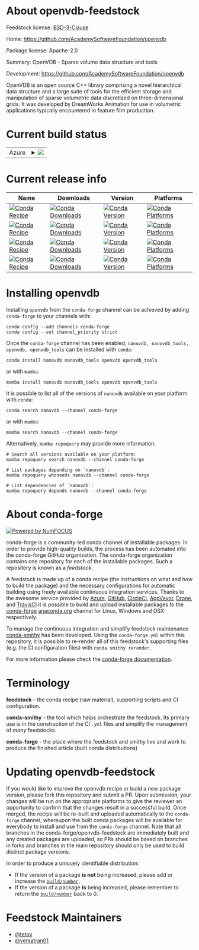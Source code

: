 About openvdb-feedstock
=======================

Feedstock license: [BSD-3-Clause](https://github.com/conda-forge/openvdb-feedstock/blob/main/LICENSE.txt)

Home: https://github.com/AcademySoftwareFoundation/openvdb

Package license: Apache-2.0

Summary: OpenVDB - Sparse volume data structure and tools

Development: https://github.com/AcademySoftwareFoundation/openvdb

OpenVDB is an open source C++ library comprising a novel hierarchical data structure and a large suite of tools for the efficient storage and manipulation of sparse volumetric data discretized on three-dimensional grids. It was developed by DreamWorks Animation for use in volumetric applications typically encountered in feature film production.

Current build status
====================


<table>
    
  <tr>
    <td>Azure</td>
    <td>
      <details>
        <summary>
          <a href="https://dev.azure.com/conda-forge/feedstock-builds/_build/latest?definitionId=20093&branchName=main">
            <img src="https://dev.azure.com/conda-forge/feedstock-builds/_apis/build/status/openvdb-feedstock?branchName=main">
          </a>
        </summary>
        <table>
          <thead><tr><th>Variant</th><th>Status</th></tr></thead>
          <tbody><tr>
              <td>linux_64_python3.11.____cpython</td>
              <td>
                <a href="https://dev.azure.com/conda-forge/feedstock-builds/_build/latest?definitionId=20093&branchName=main">
                  <img src="https://dev.azure.com/conda-forge/feedstock-builds/_apis/build/status/openvdb-feedstock?branchName=main&jobName=linux&configuration=linux%20linux_64_python3.11.____cpython" alt="variant">
                </a>
              </td>
            </tr><tr>
              <td>linux_64_python3.12.____cpython</td>
              <td>
                <a href="https://dev.azure.com/conda-forge/feedstock-builds/_build/latest?definitionId=20093&branchName=main">
                  <img src="https://dev.azure.com/conda-forge/feedstock-builds/_apis/build/status/openvdb-feedstock?branchName=main&jobName=linux&configuration=linux%20linux_64_python3.12.____cpython" alt="variant">
                </a>
              </td>
            </tr><tr>
              <td>linux_64_python3.13.____cp313</td>
              <td>
                <a href="https://dev.azure.com/conda-forge/feedstock-builds/_build/latest?definitionId=20093&branchName=main">
                  <img src="https://dev.azure.com/conda-forge/feedstock-builds/_apis/build/status/openvdb-feedstock?branchName=main&jobName=linux&configuration=linux%20linux_64_python3.13.____cp313" alt="variant">
                </a>
              </td>
            </tr><tr>
              <td>osx_64_python3.11.____cpython</td>
              <td>
                <a href="https://dev.azure.com/conda-forge/feedstock-builds/_build/latest?definitionId=20093&branchName=main">
                  <img src="https://dev.azure.com/conda-forge/feedstock-builds/_apis/build/status/openvdb-feedstock?branchName=main&jobName=osx&configuration=osx%20osx_64_python3.11.____cpython" alt="variant">
                </a>
              </td>
            </tr><tr>
              <td>osx_64_python3.12.____cpython</td>
              <td>
                <a href="https://dev.azure.com/conda-forge/feedstock-builds/_build/latest?definitionId=20093&branchName=main">
                  <img src="https://dev.azure.com/conda-forge/feedstock-builds/_apis/build/status/openvdb-feedstock?branchName=main&jobName=osx&configuration=osx%20osx_64_python3.12.____cpython" alt="variant">
                </a>
              </td>
            </tr><tr>
              <td>osx_64_python3.13.____cp313</td>
              <td>
                <a href="https://dev.azure.com/conda-forge/feedstock-builds/_build/latest?definitionId=20093&branchName=main">
                  <img src="https://dev.azure.com/conda-forge/feedstock-builds/_apis/build/status/openvdb-feedstock?branchName=main&jobName=osx&configuration=osx%20osx_64_python3.13.____cp313" alt="variant">
                </a>
              </td>
            </tr><tr>
              <td>win_64_python3.11.____cpython</td>
              <td>
                <a href="https://dev.azure.com/conda-forge/feedstock-builds/_build/latest?definitionId=20093&branchName=main">
                  <img src="https://dev.azure.com/conda-forge/feedstock-builds/_apis/build/status/openvdb-feedstock?branchName=main&jobName=win&configuration=win%20win_64_python3.11.____cpython" alt="variant">
                </a>
              </td>
            </tr><tr>
              <td>win_64_python3.12.____cpython</td>
              <td>
                <a href="https://dev.azure.com/conda-forge/feedstock-builds/_build/latest?definitionId=20093&branchName=main">
                  <img src="https://dev.azure.com/conda-forge/feedstock-builds/_apis/build/status/openvdb-feedstock?branchName=main&jobName=win&configuration=win%20win_64_python3.12.____cpython" alt="variant">
                </a>
              </td>
            </tr><tr>
              <td>win_64_python3.13.____cp313</td>
              <td>
                <a href="https://dev.azure.com/conda-forge/feedstock-builds/_build/latest?definitionId=20093&branchName=main">
                  <img src="https://dev.azure.com/conda-forge/feedstock-builds/_apis/build/status/openvdb-feedstock?branchName=main&jobName=win&configuration=win%20win_64_python3.13.____cp313" alt="variant">
                </a>
              </td>
            </tr>
          </tbody>
        </table>
      </details>
    </td>
  </tr>
</table>

Current release info
====================

| Name | Downloads | Version | Platforms |
| --- | --- | --- | --- |
| [![Conda Recipe](https://img.shields.io/badge/recipe-nanovdb-green.svg)](https://anaconda.org/conda-forge/nanovdb) | [![Conda Downloads](https://img.shields.io/conda/dn/conda-forge/nanovdb.svg)](https://anaconda.org/conda-forge/nanovdb) | [![Conda Version](https://img.shields.io/conda/vn/conda-forge/nanovdb.svg)](https://anaconda.org/conda-forge/nanovdb) | [![Conda Platforms](https://img.shields.io/conda/pn/conda-forge/nanovdb.svg)](https://anaconda.org/conda-forge/nanovdb) |
| [![Conda Recipe](https://img.shields.io/badge/recipe-nanovdb_tools-green.svg)](https://anaconda.org/conda-forge/nanovdb_tools) | [![Conda Downloads](https://img.shields.io/conda/dn/conda-forge/nanovdb_tools.svg)](https://anaconda.org/conda-forge/nanovdb_tools) | [![Conda Version](https://img.shields.io/conda/vn/conda-forge/nanovdb_tools.svg)](https://anaconda.org/conda-forge/nanovdb_tools) | [![Conda Platforms](https://img.shields.io/conda/pn/conda-forge/nanovdb_tools.svg)](https://anaconda.org/conda-forge/nanovdb_tools) |
| [![Conda Recipe](https://img.shields.io/badge/recipe-openvdb-green.svg)](https://anaconda.org/conda-forge/openvdb) | [![Conda Downloads](https://img.shields.io/conda/dn/conda-forge/openvdb.svg)](https://anaconda.org/conda-forge/openvdb) | [![Conda Version](https://img.shields.io/conda/vn/conda-forge/openvdb.svg)](https://anaconda.org/conda-forge/openvdb) | [![Conda Platforms](https://img.shields.io/conda/pn/conda-forge/openvdb.svg)](https://anaconda.org/conda-forge/openvdb) |
| [![Conda Recipe](https://img.shields.io/badge/recipe-openvdb_tools-green.svg)](https://anaconda.org/conda-forge/openvdb_tools) | [![Conda Downloads](https://img.shields.io/conda/dn/conda-forge/openvdb_tools.svg)](https://anaconda.org/conda-forge/openvdb_tools) | [![Conda Version](https://img.shields.io/conda/vn/conda-forge/openvdb_tools.svg)](https://anaconda.org/conda-forge/openvdb_tools) | [![Conda Platforms](https://img.shields.io/conda/pn/conda-forge/openvdb_tools.svg)](https://anaconda.org/conda-forge/openvdb_tools) |

Installing openvdb
==================

Installing `openvdb` from the `conda-forge` channel can be achieved by adding `conda-forge` to your channels with:

```
conda config --add channels conda-forge
conda config --set channel_priority strict
```

Once the `conda-forge` channel has been enabled, `nanovdb, nanovdb_tools, openvdb, openvdb_tools` can be installed with `conda`:

```
conda install nanovdb nanovdb_tools openvdb openvdb_tools
```

or with `mamba`:

```
mamba install nanovdb nanovdb_tools openvdb openvdb_tools
```

It is possible to list all of the versions of `nanovdb` available on your platform with `conda`:

```
conda search nanovdb --channel conda-forge
```

or with `mamba`:

```
mamba search nanovdb --channel conda-forge
```

Alternatively, `mamba repoquery` may provide more information:

```
# Search all versions available on your platform:
mamba repoquery search nanovdb --channel conda-forge

# List packages depending on `nanovdb`:
mamba repoquery whoneeds nanovdb --channel conda-forge

# List dependencies of `nanovdb`:
mamba repoquery depends nanovdb --channel conda-forge
```


About conda-forge
=================

[![Powered by
NumFOCUS](https://img.shields.io/badge/powered%20by-NumFOCUS-orange.svg?style=flat&colorA=E1523D&colorB=007D8A)](https://numfocus.org)

conda-forge is a community-led conda channel of installable packages.
In order to provide high-quality builds, the process has been automated into the
conda-forge GitHub organization. The conda-forge organization contains one repository
for each of the installable packages. Such a repository is known as a *feedstock*.

A feedstock is made up of a conda recipe (the instructions on what and how to build
the package) and the necessary configurations for automatic building using freely
available continuous integration services. Thanks to the awesome service provided by
[Azure](https://azure.microsoft.com/en-us/services/devops/), [GitHub](https://github.com/),
[CircleCI](https://circleci.com/), [AppVeyor](https://www.appveyor.com/),
[Drone](https://cloud.drone.io/welcome), and [TravisCI](https://travis-ci.com/)
it is possible to build and upload installable packages to the
[conda-forge](https://anaconda.org/conda-forge) [anaconda.org](https://anaconda.org/)
channel for Linux, Windows and OSX respectively.

To manage the continuous integration and simplify feedstock maintenance
[conda-smithy](https://github.com/conda-forge/conda-smithy) has been developed.
Using the ``conda-forge.yml`` within this repository, it is possible to re-render all of
this feedstock's supporting files (e.g. the CI configuration files) with ``conda smithy rerender``.

For more information please check the [conda-forge documentation](https://conda-forge.org/docs/).

Terminology
===========

**feedstock** - the conda recipe (raw material), supporting scripts and CI configuration.

**conda-smithy** - the tool which helps orchestrate the feedstock.
                   Its primary use is in the construction of the CI ``.yml`` files
                   and simplify the management of *many* feedstocks.

**conda-forge** - the place where the feedstock and smithy live and work to
                  produce the finished article (built conda distributions)


Updating openvdb-feedstock
==========================

If you would like to improve the openvdb recipe or build a new
package version, please fork this repository and submit a PR. Upon submission,
your changes will be run on the appropriate platforms to give the reviewer an
opportunity to confirm that the changes result in a successful build. Once
merged, the recipe will be re-built and uploaded automatically to the
`conda-forge` channel, whereupon the built conda packages will be available for
everybody to install and use from the `conda-forge` channel.
Note that all branches in the conda-forge/openvdb-feedstock are
immediately built and any created packages are uploaded, so PRs should be based
on branches in forks and branches in the main repository should only be used to
build distinct package versions.

In order to produce a uniquely identifiable distribution:
 * If the version of a package **is not** being increased, please add or increase
   the [``build/number``](https://docs.conda.io/projects/conda-build/en/latest/resources/define-metadata.html#build-number-and-string).
 * If the version of a package **is** being increased, please remember to return
   the [``build/number``](https://docs.conda.io/projects/conda-build/en/latest/resources/define-metadata.html#build-number-and-string)
   back to 0.

Feedstock Maintainers
=====================

* [@tetov](https://github.com/tetov/)
* [@versatran01](https://github.com/versatran01/)

